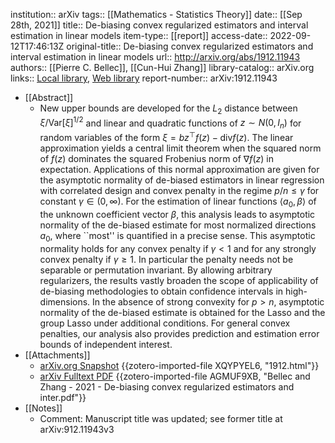 institution:: arXiv
tags:: [[Mathematics - Statistics Theory]]
date:: [[Sep 28th, 2021]]
title:: De-biasing convex regularized estimators and interval estimation in linear models
item-type:: [[report]]
access-date:: 2022-09-12T17:46:13Z
original-title:: De-biasing convex regularized estimators and interval estimation in linear models
url:: http://arxiv.org/abs/1912.11943
authors:: [[Pierre C. Bellec]], [[Cun-Hui Zhang]]
library-catalog:: arXiv.org
links:: [Local library](zotero://select/library/items/MMLY9R83), [Web library](https://www.zotero.org/users/6651916/items/MMLY9R83)
report-number:: arXiv:1912.11943

- [[Abstract]]
	- New upper bounds are developed for the $L_2$ distance between $\xi/\text{Var}[\xi]^{1/2}$ and linear and quadratic functions of $z\sim N(0,I_n)$ for random variables of the form $\xi=bz^\top f(z) - \text{div} f(z)$. The linear approximation yields a central limit theorem when the squared norm of $f(z)$ dominates the squared Frobenius norm of $\nabla f(z)$ in expectation. Applications of this normal approximation are given for the asymptotic normality of de-biased estimators in linear regression with correlated design and convex penalty in the regime $p/n \le \gamma$ for constant $\gamma\in(0,{\infty})$. For the estimation of linear functions $\langle a_0,\beta\rangle$ of the unknown coefficient vector $\beta$, this analysis leads to asymptotic normality of the de-biased estimate for most normalized directions $a_0$, where ``most'' is quantified in a precise sense. This asymptotic normality holds for any convex penalty if $\gamma<1$ and for any strongly convex penalty if $\gamma\ge 1$. In particular the penalty needs not be separable or permutation invariant. By allowing arbitrary regularizers, the results vastly broaden the scope of applicability of de-biasing methodologies to obtain confidence intervals in high-dimensions. In the absence of strong convexity for $p>n$, asymptotic normality of the de-biased estimate is obtained for the Lasso and the group Lasso under additional conditions. For general convex penalties, our analysis also provides prediction and estimation error bounds of independent interest.
- [[Attachments]]
	- [arXiv.org Snapshot](https://arxiv.org/abs/1912.11943) {{zotero-imported-file XQYPYEL6, "1912.html"}}
	- [arXiv Fulltext PDF](https://arxiv.org/pdf/1912.11943.pdf) {{zotero-imported-file AGMUF9XB, "Bellec and Zhang - 2021 - De-biasing convex regularized estimators and inter.pdf"}}
- [[Notes]]
	- Comment: Manuscript title was updated; see former title at arXiv:912.11943v3